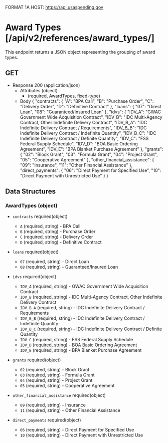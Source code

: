 FORMAT 1A
HOST: https://api.usaspending.gov

# Award Types [/api/v2/references/award_types/]

This endpoint returns a JSON object representing the grouping of award types.

## GET    
+ Response 200 (application/json)
    + Attributes (object)
        + (required, AwardTypes, fixed-type)
    + Body
            {
                "contracts": {
                    "A": "BPA Call",
                    "B": "Purchase Order",
                    "C": "Delivery Order",
                    "D": "Definitive Contract"
                },
                "loans": {
                    "07": "Direct Loan",
                    "08": "Guaranteed/Insured Loan"
                },
                "idvs": {
                    "IDV_A": "GWAC Government Wide Acquisition Contract",
                    "IDV_B": "IDC Multi-Agency Contract, Other Indefinite Delivery Contract",
                    "IDV_B_A": "IDC Indefinite Delivery Contract / Requirements",
                    "IDV_B_B": "IDC Indefinite Delivery Contract / Indefinite Quantity",
                    "IDV_B_C": "IDC Indefinite Delivery Contract / Definite Quantity",
                    "IDV_C": "FSS Federal Supply Schedule",
                    "IDV_D": "BOA Basic Ordering Agreement",
                    "IDV_E": "BPA Blanket Purchase Agreement"
                },
                "grants": {
                    "02": "Block Grant",
                    "03": "Formula Grant",
                    "04": "Project Grant",
                    "05": "Cooperative Agreement"
                },
                "other_financial_assistance": {
                    "09": "Insurance",
                    "11": "Other Financial Assistance"
                },
                "direct_payments": {
                    "06": "Direct Payment for Specified Use",
                    "10": "Direct Payment with Unrestricted Use"
                }
            }

## Data Structures

### AwardTypes (object)
+ `contracts` required(object)
    + `A` (required, string) - BPA Call
    + `B` (required, string) - Purchase Order
    + `C` (required, string) - Delivery Order
    + `D` (required, string) - Definitive Contract

+ `loans` required(object)
    + `07` (required, string) - Direct Loan
    + `08` (required, string) - Guaranteed/Insured Loan

+ `idvs` required(object)
    + `IDV_A` (required, string) - GWAC Government Wide Acquisition Contract
    + `IDV_B` (required, string) - IDC Multi-Agency Contract, Other Indefinite Delivery Contract
    + `IDV_B_A` (required, string) - IDC Indefinite Delivery Contract / Requirements
    + `IDV_B_B` (required, string) - IDC Indefinite Delivery Contract / Indefinite Quantity
    + `IDV_B_C` (required, string) - IDC Indefinite Delivery Contract / Definite Quantity
    + `IDV_C` (required, string) - FSS Federal Supply Schedule
    + `IDV_D` (required, string) - BOA Basic Ordering Agreement
    + `IDV_E` (required, string) - BPA Blanket Purchase Agreement

+ `grants` required(object)
    + `02` (required, string) - Block Grant
    + `03` (required, string) - Formula Grant
    + `04` (required, string) - Project Grant
    + `05` (required, string) - Cooperative Agreement

+ `other_financial_assistance` required(object)
    + `09` (required, string) - Insurance
    + `11` (required, string) - Other Financial Assistance

+ `direct_payments` required(object)
    + `06` (required, string) - Direct Payment for Specified Use
    + `10` (required, string) - Direct Payment with Unrestricted Use
